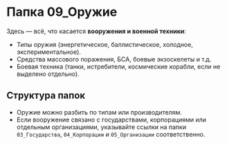 # Папка 09_Оружие

Здесь — всё, что касается **вооружения и военной техники**:
- Типы оружия (энергетическое, баллистическое, холодное, экспериментальное).
- Средства массового поражения, БСА, боевые экзоскелеты и т.д.
- Боевая техника (танки, истребители, космические корабли, если не выделено отдельно).

## Структура папок

- Оружие можно разбить по типам или производителям.
- Если вооружение связано с государствами, корпорациями или отдельным организациями, указывайте ссылки на папки `03_Государства`, `04_Корпорации` и `05_Организации` соответственно.

